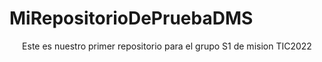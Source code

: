 # MiRepositorioDePruebaDMS
<div align="center">
Este es nuestro primer repositorio para el grupo S1 de mision TIC2022
</div>

